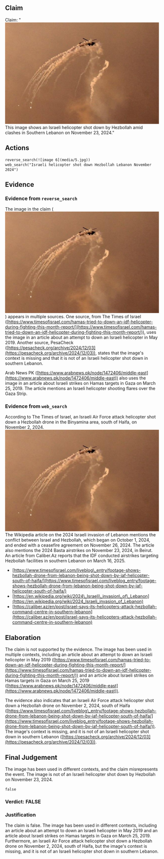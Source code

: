 ## Claim
Claim: "![image 6](media/5.jpg) This image shows an Israeli helicopter shot down by Hezbollah amid clashes in Southern Lebanon on November 23, 2024."

## Actions
```
reverse_search(![image 6](media/5.jpg))
web_search("Israeli helicopter shot down Hezbollah Lebanon November 2024")
```

## Evidence
### Evidence from `reverse_search`
The image in the claim (![image 6](media/5.jpg)) appears in multiple sources. One source, from The Times of Israel ([https://www.timesofisrael.com/hamas-tried-to-down-an-idf-helicopter-during-fighting-this-month-report/](https://www.timesofisrael.com/hamas-tried-to-down-an-idf-helicopter-during-fighting-this-month-report/)), uses the image in an article about an attempt to down an Israeli helicopter in May 2019. Another source, PesaCheck ([https://pesacheck.org/archive/2024/12/03](https://pesacheck.org/archive/2024/12/03)), states that the image's context is missing and that it is not of an Israeli helicopter shot down in southern Lebanon.

Arab News PK ([https://www.arabnews.pk/node/1472406/middle-east](https://www.arabnews.pk/node/1472406/middle-east)) also uses the image in an article about Israeli strikes on Hamas targets in Gaza on March 25, 2019. The article mentions an Israeli helicopter shooting flares over the Gaza Strip.


### Evidence from `web_search`
According to The Times of Israel, an Israeli Air Force attack helicopter shot down a Hezbollah drone in the Binyamina area, south of Haifa, on November 2, 2024. ![image 6](media/5.jpg)
The Wikipedia article on the 2024 Israeli invasion of Lebanon mentions the conflict between Israel and Hezbollah, which began on October 1, 2024, and ended with a ceasefire agreement on November 26, 2024. The article also mentions the 2024 Basta airstrikes on November 23, 2024, in Beirut. An article from Caliber.Az reports that the IDF conducted airstrikes targeting Hezbollah facilities in southern Lebanon on March 16, 2025.

*   [https://www.timesofisrael.com/liveblog\_entry/footage-shows-hezbollah-drone-from-lebanon-being-shot-down-by-iaf-helicopter-south-of-haifa/](https://www.timesofisrael.com/liveblog_entry/footage-shows-hezbollah-drone-from-lebanon-being-shot-down-by-iaf-helicopter-south-of-haifa/)
*   [https://en.wikipedia.org/wiki/2024\_Israeli\_invasion\_of\_Lebanon](https://en.wikipedia.org/wiki/2024_Israeli_invasion_of_Lebanon)
*   [https://caliber.az/en/post/israel-says-its-helicopters-attack-hezbollah-command-centre-in-southern-lebanon](https://caliber.az/en/post/israel-says-its-helicopters-attack-hezbollah-command-centre-in-southern-lebanon)

## Elaboration
The claim is not supported by the evidence. The image has been used in multiple contexts, including an article about an attempt to down an Israeli helicopter in May 2019 ([https://www.timesofisrael.com/hamas-tried-to-down-an-idf-helicopter-during-fighting-this-month-report/](https://www.timesofisrael.com/hamas-tried-to-down-an-idf-helicopter-during-fighting-this-month-report/)) and an article about Israeli strikes on Hamas targets in Gaza on March 25, 2019 ([https://www.arabnews.pk/node/1472406/middle-east](https://www.arabnews.pk/node/1472406/middle-east)).

The evidence also indicates that an Israeli Air Force attack helicopter shot down a Hezbollah drone on November 2, 2024, south of Haifa ([https://www.timesofisrael.com/liveblog\_entry/footage-shows-hezbollah-drone-from-lebanon-being-shot-down-by-iaf-helicopter-south-of-haifa/](https://www.timesofisrael.com/liveblog_entry/footage-shows-hezbollah-drone-from-lebanon-being-shot-down-by-iaf-helicopter-south-of-haifa/)). The image's context is missing, and it is not of an Israeli helicopter shot down in southern Lebanon ([https://pesacheck.org/archive/2024/12/03](https://pesacheck.org/archive/2024/12/03)).


## Final Judgement
The image has been used in different contexts, and the claim misrepresents the event. The image is not of an Israeli helicopter shot down by Hezbollah on November 23, 2024.

`false`

### Verdict: FALSE

### Justification
The claim is false. The image has been used in different contexts, including an article about an attempt to down an Israeli helicopter in May 2019 and an article about Israeli strikes on Hamas targets in Gaza on March 25, 2019. Furthermore, an Israeli Air Force attack helicopter shot down a Hezbollah drone on November 2, 2024, south of Haifa, but the image's context is missing, and it is not of an Israeli helicopter shot down in southern Lebanon.
